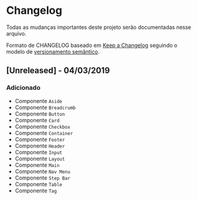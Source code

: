 # Changelog

Todas as mudanças importantes deste projeto serão documentadas nesse arquivo.

Formato de CHANGELOG baseado em [Keep a Changelog](https://keepachangelog.com/pt-BR/1.0.0/) seguindo o modelo de [versionamento semântico](https://semver.org/lang/pt-BR/).

## [Unreleased] - 04/03/2019

### Adicionado
- Componente `Aside`
- Componente `Breadcrumb`
- Componente `Button`
- Componente `Card`
- Componente `Checkbox`
- Componente `Container`
- Componente `Footer`
- Componente `Header`
- Componente `Input`
- Componente `Layout`
- Componente `Main`
- Componente `Nav Menu`
- Componente `Step Bar`
- Componente `Table`
- Componente `Tag`
